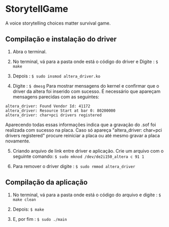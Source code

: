 # StorytellGame
 A voice storytelling choices matter survival game.

## Compilação e instalação do driver
 1. Abra o terminal.
 2. No terminal, vá para a pasta onde está o código do driver e Digite :
 `$ make`

 3. Depois :
 `$ sudo insmod altera_driver.ko`

 4. Digite :
 `$ dmesg`
 Para mostrar mensagens do kernel e confirmar que o driver da altera foi inserido com sucesso. É necessário que apareçam mensagens parecidas com as seguintes:
 ``` 
 altera_driver: Found Vendor Id: 41172
 altera_driver: Resource Start at bar 0: 80200000
 altera_driver: char+pci drivers registered
```
Aparecendo todas essas informações indica que a gravação do .sof foi realizada com sucesso na placa. Caso só apareça "altera_driver: char+pci drivers registered" procure reiniciar a placa ou até mesmo gravar a placa novamente.

5. Criando arquivo de link entre driver e aplicação. Crie um arquivo com o seguinte comando: 
 `$ sudo mknod /dev/de2i150_altera c 91 1 `

6. Para remover o driver digite : 
`$ sudo rmmod altera_driver`

## Compilação da aplicação
1. No terminal, vá para a pasta onde está o código do arquivo e digite :
`$ make clean`

2. Depois:
`$ make`

3. E, por fim :
`$ sudo ./main`
